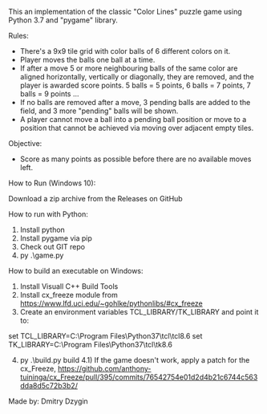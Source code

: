 This an implementation of the classic "Color Lines" puzzle game using Python 3.7 and "pygame" library.

Rules:

- There's a 9x9 tile grid with color balls of 6 different colors on it.
- Player moves the balls one ball at a time.
- If after a move 5 or more neighbouring balls of the same color are aligned horizontally, vertically or diagonally, they are removed, and the player is awarded score points.
  5 balls = 5 points,
  6 balls = 7 points,
  7 balls = 9 points
  ...
- If no balls are removed after a move, 3 pending balls are added to the field, and 3 more "pending" balls will be shown.
- A player cannot move a ball into a pending ball position or move to a position that cannot be achieved via moving over adjacent empty tiles.

Objective:

- Score as many points as possible before there are no available moves left.


How to Run (Windows 10):
 
Download a zip archive from the Releases on GitHub


How to run with Python:

1) Install python
2) Install pygame via pip
3) Check out GIT repo
4) py .\game.py 



How to build an executable on Windows:

1) Install Visuall C++ Build Tools
2) Install cx_freeze module from https://www.lfd.uci.edu/~gohlke/pythonlibs/#cx_freeze
3) Create an environment variables TCL_LIBRARY/TK_LIBRARY and point it to: 

set TCL_LIBRARY=C:\Program Files\Python37\tcl\tcl8.6
set TK_LIBRARY=C:\Program Files\Python37\tcl\tk8.6

4) py .\build.py build
4.1) If the game doesn't work, apply a patch for the cx_Freeze,
https://github.com/anthony-tuininga/cx_Freeze/pull/395/commits/76542754e01d2d4b21c6744c563dda8d5c72b3b2/  


Made by: Dmitry Dzygin